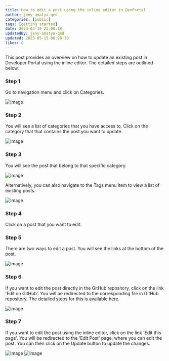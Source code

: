 ```yaml
---
title: How to edit a post using the inline editor in DevPortal
author: jeny-amatya-qed
categories: [public]
tags: [getting started]
date: 2023-03-19 23:08:18
updatedBy: jeny-amatya-qed
updated: 2023-05-15 06:28:30
likes: 0
---
```


This post provides an overview on how to update an existing post in Developer Portal using the inline editor. The detailed steps are outlined below.

### Step 1

Go to navigation menu and click on Categories.

![image](https://sadevportal3.blob.core.windows.net/root/add-post-step1.png)

### Step 2

You will see a list of categories that you have access to. Click on the category that that contains the post you want to update.

![image](https://sadevportal3.blob.core.windows.net/root/add-post-step2.png)

### Step 3

You will see the post that belong to that specific category.

![image](https://sadevportal3.blob.core.windows.net/root/edit-post-step3.png)

Alternatively, you can also navigate to the Tags menu item to view a list of existing posts.

![image](https://sadevportal3.blob.core.windows.net/root/edit-post-step4.png)

### Step 4

Click on a post that you want to edit.

### Step 5

There are two ways to edit a post. You will see the links at the bottom of the post.

![image](https://sadevportal3.blob.core.windows.net/root/edit-post-step5.png)

### Step 6

If you want to edit the post directly in the GitHub repository, click on the link 'Edit on GitHub'. You will be redirected to the corresponding file in GitHub repository. The detailed steps for this is available [here](https://developer.qed.qld.gov.au/getting-started/How-to-edit-a-post-using-GitHub-repository/).

![image](https://sadevportal3.blob.core.windows.net/root/edit-post-step6.png)

### Step 7

If you want to edit the post using the inline editor, click on the link 'Edit this page'. You will be redirected to the 'Edit Post' page, where you can edit the post. You can then click on the Update button to update the changes.

![image](https://sadevportal3.blob.core.windows.net/root/edit-post-step7-1.png)
![image](https://sadevportal3.blob.core.windows.net/root/edit-post-step7-2.png)
